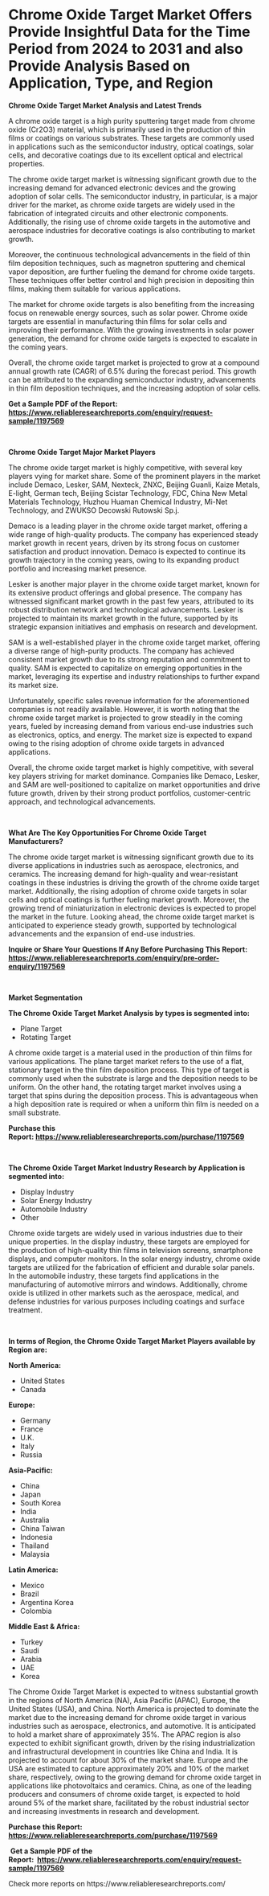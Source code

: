 <p><h1>Chrome Oxide Target Market Offers Provide Insightful Data for the Time Period from 2024 to 2031 and also Provide Analysis Based on Application, Type, and Region</h1></p><p><strong>Chrome Oxide Target Market Analysis and Latest Trends</strong></p>
<p><p>A chrome oxide target is a high purity sputtering target made from chrome oxide (Cr2O3) material, which is primarily used in the production of thin films or coatings on various substrates. These targets are commonly used in applications such as the semiconductor industry, optical coatings, solar cells, and decorative coatings due to its excellent optical and electrical properties.</p><p>The chrome oxide target market is witnessing significant growth due to the increasing demand for advanced electronic devices and the growing adoption of solar cells. The semiconductor industry, in particular, is a major driver for the market, as chrome oxide targets are widely used in the fabrication of integrated circuits and other electronic components. Additionally, the rising use of chrome oxide targets in the automotive and aerospace industries for decorative coatings is also contributing to market growth.</p><p>Moreover, the continuous technological advancements in the field of thin film deposition techniques, such as magnetron sputtering and chemical vapor deposition, are further fueling the demand for chrome oxide targets. These techniques offer better control and high precision in depositing thin films, making them suitable for various applications.</p><p>The market for chrome oxide targets is also benefiting from the increasing focus on renewable energy sources, such as solar power. Chrome oxide targets are essential in manufacturing thin films for solar cells and improving their performance. With the growing investments in solar power generation, the demand for chrome oxide targets is expected to escalate in the coming years.</p><p>Overall, the chrome oxide target market is projected to grow at a compound annual growth rate (CAGR) of 6.5% during the forecast period. This growth can be attributed to the expanding semiconductor industry, advancements in thin film deposition techniques, and the increasing adoption of solar cells.</p></p>
<p><strong>Get a Sample PDF of the Report:&nbsp; <a href="https://www.reliableresearchreports.com/enquiry/request-sample/1197569">https://www.reliableresearchreports.com/enquiry/request-sample/1197569</a></strong></p>
<p>&nbsp;</p>
<p><strong>Chrome Oxide Target Major Market Players</strong></p>
<p><p>The chrome oxide target market is highly competitive, with several key players vying for market share. Some of the prominent players in the market include Demaco, Lesker, SAM, Nexteck, ZNXC, Beijing Guanli, Kaize Metals, E-light, German tech, Beijing Scistar Technology, FDC, China New Metal Materials Technology, Huzhou Huaman Chemical Industry, Mi-Net Technology, and ZWUKSO Decowski Rutowski Sp.j.</p><p>Demaco is a leading player in the chrome oxide target market, offering a wide range of high-quality products. The company has experienced steady market growth in recent years, driven by its strong focus on customer satisfaction and product innovation. Demaco is expected to continue its growth trajectory in the coming years, owing to its expanding product portfolio and increasing market presence.</p><p>Lesker is another major player in the chrome oxide target market, known for its extensive product offerings and global presence. The company has witnessed significant market growth in the past few years, attributed to its robust distribution network and technological advancements. Lesker is projected to maintain its market growth in the future, supported by its strategic expansion initiatives and emphasis on research and development.</p><p>SAM is a well-established player in the chrome oxide target market, offering a diverse range of high-purity products. The company has achieved consistent market growth due to its strong reputation and commitment to quality. SAM is expected to capitalize on emerging opportunities in the market, leveraging its expertise and industry relationships to further expand its market size.</p><p>Unfortunately, specific sales revenue information for the aforementioned companies is not readily available. However, it is worth noting that the chrome oxide target market is projected to grow steadily in the coming years, fueled by increasing demand from various end-use industries such as electronics, optics, and energy. The market size is expected to expand owing to the rising adoption of chrome oxide targets in advanced applications.</p><p>Overall, the chrome oxide target market is highly competitive, with several key players striving for market dominance. Companies like Demaco, Lesker, and SAM are well-positioned to capitalize on market opportunities and drive future growth, driven by their strong product portfolios, customer-centric approach, and technological advancements.</p></p>
<p>&nbsp;</p>
<p><strong>What Are The Key Opportunities For Chrome Oxide Target Manufacturers?</strong></p>
<p><p>The chrome oxide target market is witnessing significant growth due to its diverse applications in industries such as aerospace, electronics, and ceramics. The increasing demand for high-quality and wear-resistant coatings in these industries is driving the growth of the chrome oxide target market. Additionally, the rising adoption of chrome oxide targets in solar cells and optical coatings is further fueling market growth. Moreover, the growing trend of miniaturization in electronic devices is expected to propel the market in the future. Looking ahead, the chrome oxide target market is anticipated to experience steady growth, supported by technological advancements and the expansion of end-use industries.</p></p>
<p><strong>Inquire or Share Your Questions If Any Before Purchasing This Report: <a href="https://www.reliableresearchreports.com/enquiry/pre-order-enquiry/1197569">https://www.reliableresearchreports.com/enquiry/pre-order-enquiry/1197569</a></strong></p>
<p>&nbsp;</p>
<p><strong>Market Segmentation</strong></p>
<p><strong>The Chrome Oxide Target Market Analysis by types is segmented into:</strong></p>
<p><ul><li>Plane Target</li><li>Rotating Target</li></ul></p>
<p><p>A chrome oxide target is a material used in the production of thin films for various applications. The plane target market refers to the use of a flat, stationary target in the thin film deposition process. This type of target is commonly used when the substrate is large and the deposition needs to be uniform. On the other hand, the rotating target market involves using a target that spins during the deposition process. This is advantageous when a high deposition rate is required or when a uniform thin film is needed on a small substrate.</p></p>
<p><strong>Purchase this Report:&nbsp;<a href="https://www.reliableresearchreports.com/purchase/1197569">https://www.reliableresearchreports.com/purchase/1197569</a></strong></p>
<p>&nbsp;</p>
<p><strong>The Chrome Oxide Target Market Industry Research by Application is segmented into:</strong></p>
<p><ul><li>Display Industry</li><li>Solar Energy Industry</li><li>Automobile Industry</li><li>Other</li></ul></p>
<p><p>Chrome oxide targets are widely used in various industries due to their unique properties. In the display industry, these targets are employed for the production of high-quality thin films in television screens, smartphone displays, and computer monitors. In the solar energy industry, chrome oxide targets are utilized for the fabrication of efficient and durable solar panels. In the automobile industry, these targets find applications in the manufacturing of automotive mirrors and windows. Additionally, chrome oxide is utilized in other markets such as the aerospace, medical, and defense industries for various purposes including coatings and surface treatment.</p></p>
<p>&nbsp;</p>
<p><strong>In terms of Region, the Chrome Oxide Target Market Players available by Region are:</strong></p>
<p>
    <p> <strong> North America: </strong>
        <ul>
            <li>United States</li>
            <li>Canada</li>
        </ul>
        </p> 
    <p> <strong> Europe: </strong>
        <ul>
            <li>Germany</li>
            <li>France</li>
            <li>U.K.</li>
            <li>Italy</li>
            <li>Russia</li>
        </ul>
        </p> 
    <p> <strong> Asia-Pacific: </strong>
        <ul>
            <li>China</li>
            <li>Japan</li>
            <li>South Korea</li>
            <li>India</li>
            <li>Australia</li>
            <li>China Taiwan</li>
            <li>Indonesia</li>
            <li>Thailand</li>
            <li>Malaysia</li>
        </ul>
        </p> 
    <p> <strong> Latin America: </strong>
        <ul>
            <li>Mexico</li>
            <li>Brazil</li>
            <li>Argentina Korea</li>
            <li>Colombia</li>
        </ul>
        </p> 
    <p> <strong> Middle East & Africa: </strong>
        <ul>
            <li>Turkey</li>
            <li>Saudi</li>
            <li>Arabia</li>
            <li>UAE</li>
            <li>Korea</li>
        </ul>
    </p>
    </p>
<p><p>The Chrome Oxide Target Market is expected to witness substantial growth in the regions of North America (NA), Asia Pacific (APAC), Europe, the United States (USA), and China. North America is projected to dominate the market due to the increasing demand for chrome oxide target in various industries such as aerospace, electronics, and automotive. It is anticipated to hold a market share of approximately 35%. The APAC region is also expected to exhibit significant growth, driven by the rising industrialization and infrastructural development in countries like China and India. It is projected to account for about 30% of the market share. Europe and the USA are estimated to capture approximately 20% and 10% of the market share, respectively, owing to the growing demand for chrome oxide target in applications like photovoltaics and ceramics. China, as one of the leading producers and consumers of chrome oxide target, is expected to hold around 5% of the market share, facilitated by the robust industrial sector and increasing investments in research and development.</p></p>
<p><strong>Purchase this Report: <a href="https://www.reliableresearchreports.com/purchase/1197569">https://www.reliableresearchreports.com/purchase/1197569</a></strong></p>
<p>&nbsp;<strong>Get a Sample PDF of the Report:&nbsp;&nbsp;<a href="https://www.reliableresearchreports.com/enquiry/request-sample/1197569">https://www.reliableresearchreports.com/enquiry/request-sample/1197569</a></strong></p>
<p><strong></strong></p>
<p>Check more reports on https://www.reliableresearchreports.com/</p>